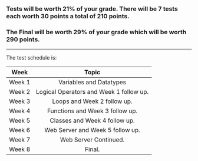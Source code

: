 ### Tests will be worth 21% of your grade.  There will be 7 tests each worth 30 points a total of 210 points.
### The Final will be worth 29% of your grade which will be worth 290 points.

___
 
 The test schedule is:
 
 
| Week          | Topic          
| ------------- |:-------------:|
| Week 1        | Variables and Datatypes|
| Week 2        | Logical Operators and Week 1 follow up.|
| Week 3        | Loops and Week 2 follow up.|
| Week 4        | Functions and Week 3 follow up.|
| Week 5        | Classes and Week 4 follow up.|
| Week 6        | Web Server and Week 5 follow up.|
| Week 7        | Web Server Continued.|
| Week 8        | Final.|
